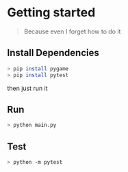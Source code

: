 # Getting started

> Because even I forget how to do it

## Install Dependencies

```bash
> pip install pygame 
> pip install pytest
```

then just run it

## Run

```bash
> python main.py
```

## Test

```bash
> python -m pytest
```

